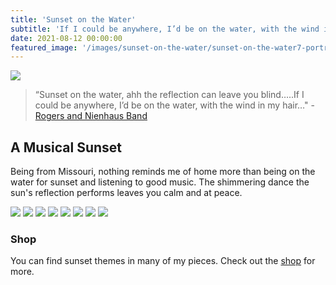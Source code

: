 ```yaml
---
title: 'Sunset on the Water'
subtitle: 'If I could be anywhere, I’d be on the water, with the wind in my hair…'
date: 2021-08-12 00:00:00
featured_image: '/images/sunset-on-the-water/sunset-on-the-water7-portrait-short.jpeg'
---
```


![](/images/sunset-on-the-water/sunset-on-the-water6.jpeg)

> “Sunset on the water, ahh the reflection can leave you blind…..If I could be anywhere, I’d be on the water, with the wind in my hair…" - <a href="https://mdc.mo.gov/blogs/discover-nature-notes/water">Rogers and Nienhaus Band</a>

## A Musical Sunset

Being from Missouri, nothing reminds me of home more than being on the water for sunset and listening to good music. The shimmering dance the sun's reflection performs leaves you calm and at peace.

<div class="gallery" data-columns="4">
	<img src="/images/sunset-on-the-water/sunset-on-the-water7.jpeg">
	<img src="/images/sunset-on-the-water/sunset-on-the-water1.jpeg">
	<img src="/images/sunset-on-the-water/sunset-on-the-water2.jpeg">
	<img src="/images/sunset-on-the-water/sunset-on-the-water3.jpeg">
	<img src="/images/sunset-on-the-water/sunset-on-the-water4.jpeg">
	<img src="/images/sunset-on-the-water/sunset-on-the-water5.jpeg">
	<img src="/images/sunset-on-the-water/sunset-on-the-water8.jpeg">
	<img src="/images/sunset-on-the-water/sunset-on-the-water9.jpeg">
</div>

### Shop

You can find sunset themes in many of my pieces. Check out the <a href="../shop">shop</a> for more.